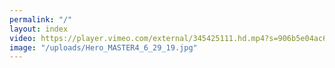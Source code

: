 ```yaml
---
permalink: "/"
layout: index
video: https://player.vimeo.com/external/345425111.hd.mp4?s=906b5e04ac62e25bc2e0186073074895bf705927&profile_id=175
image: "/uploads/Hero_MASTER4_6_29_19.jpg"
---
```


